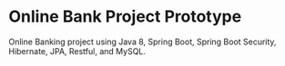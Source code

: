 # Online Bank Project Prototype

Online Banking project using Java 8, Spring Boot, Spring Boot Security, Hibernate, JPA, Restful, and MySQL.
